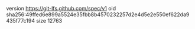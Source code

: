 version https://git-lfs.github.com/spec/v1
oid sha256:49ffed6e899a5524e35fbb8b4570232257d2e4d5e2e550ef622da9435f77c194
size 12763
